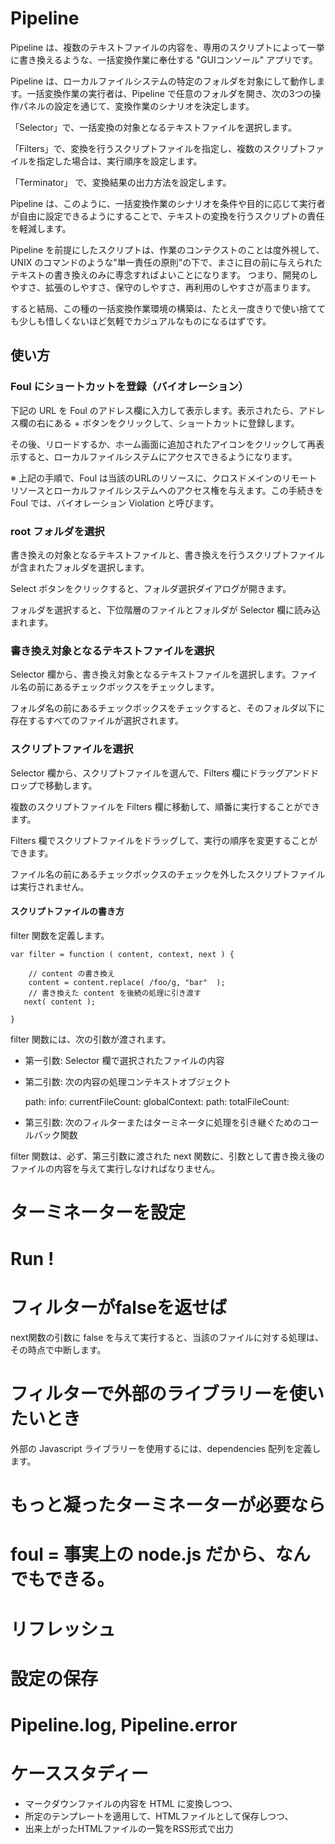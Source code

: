 # Pipeline

Pipeline は、複数のテキストファイルの内容を、専用のスクリプトによって一挙に書き換えるような、一括変換作業に奉仕する "GUIコンソール" アプリです。

Pipeline は、ローカルファイルシステムの特定のフォルダを対象にして動作します。一括変換作業の実行者は、Pipeline で任意のフォルダを開き、次の3つの操作パネルの設定を通じて、変換作業のシナリオを決定します。

「Selector」で、一括変換の対象となるテキストファイルを選択します。

「Filters」で、変換を行うスクリプトファイルを指定し、複数のスクリプトファイルを指定した場合は、実行順序を設定します。

「Terminator」 で、変換結果の出力方法を設定します。

Pipeline は、このように、一括変換作業のシナリオを条件や目的に応じて実行者が自由に設定できるようにすることで、テキストの変換を行うスクリプトの責任を軽減します。

Pipeline を前提にしたスクリプトは、作業のコンテクストのことは度外視して、UNIX のコマンドのような"単一責任の原則"の下で、まさに目の前に与えられたテキストの書き換えのみに専念すればよいことになります。
つまり、開発のしやすさ、拡張のしやすさ、保守のしやすさ、再利用のしやすさが高まります。

すると結局、この種の一括変換作業環境の構築は、たとえ一度きりで使い捨てても少しも惜しくないほど気軽でカジュアルなものになるはずです。





## 使い方

### Foul にショートカットを登録（バイオレーション）

下記の URL を Foul のアドレス欄に入力して表示します。表示されたら、アドレス欄の右にある + ボタンをクリックして、ショートカットに登録します。

その後、リロードするか、ホーム画面に追加されたアイコンをクリックして再表示すると、ローカルファイルシステムにアクセスできるようになります。

※ 上記の手順で、Foul は当該のURLのリソースに、クロスドメインのリモートリソースとローカルファイルシステムへのアクセス権を与えます。この手続きを Foul では、バイオレーション Violation と呼びます。

### root フォルダを選択

書き換えの対象となるテキストファイルと、書き換えを行うスクリプトファイルが含まれたフォルダを選択します。

Select ボタンをクリックすると、フォルダ選択ダイアログが開きます。

フォルダを選択すると、下位階層のファイルとフォルダが Selector 欄に読み込まれます。

### 書き換え対象となるテキストファイルを選択

Selector 欄から、書き換え対象となるテキストファイルを選択します。ファイル名の前にあるチェックボックスをチェックします。

フォルダ名の前にあるチェックボックスをチェックすると、そのフォルダ以下に存在するすべてのファイルが選択されます。

### スクリプトファイルを選択

Selector 欄から、スクリプトファイルを選んで、Filters 欄にドラッグアンドドロップで移動します。

複数のスクリプトファイルを Filters 欄に移動して、順番に実行することができます。

Filters 欄でスクリプトファイルをドラッグして、実行の順序を変更することができます。

ファイル名の前にあるチェックボックスのチェックを外したスクリプトファイルは実行されません。

#### スクリプトファイルの書き方

filter 関数を定義します。

    var filter = function ( content, context, next ) {

        // content の書き換え
        content = content.replace( /foo/g, "bar"  );
        // 書き換えた content を後続の処理に引き渡す
       next( content );

    }

filter 関数には、次の引数が渡されます。

 * 第一引数: Selector 欄で選択されたファイルの内容

 * 第二引数: 次の内容の処理コンテキストオブジェクト

    path:
    info: 
    currentFileCount:
    globalContext:
        path:
        totalFileCount:

 * 第三引数: 次のフィルターまたはターミネータに処理を引き継ぐためのコールバック関数

filter 関数は、必ず、第三引数に渡された next 関数に、引数として書き換え後のファイルの内容を与えて実行しなければなりません。

# ターミネーターを設定

# Run !

# フィルターがfalseを返せば

next関数の引数に false を与えて実行すると、当該のファイルに対する処理は、その時点で中断します。

# フィルターで外部のライブラリーを使いたいとき

外部の Javascript ライブラリーを使用するには、dependencies 配列を定義します。


# もっと凝ったターミネーターが必要なら

# foul = 事実上の node.js だから、なんでもできる。

# リフレッシュ

# 設定の保存

# Pipeline.log, Pipeline.error

# ケーススタディー

* マークダウンファイルの内容を HTML に変換しつつ、
* 所定のテンプレートを適用して、HTMLファイルとして保存しつつ、
* 出来上がったHTMLファイルの一覧をRSS形式で出力
